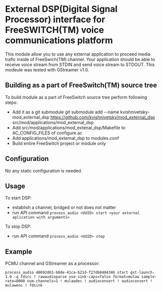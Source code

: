 External DSP(Digital Signal Processor) interface for FreeSWITCH(TM) voice communications platform
===============================
This module allow you to use any external application to proceed media trafic inside of FreeSwich(TM) channel.
Your application should be able to receive voice stream from STDIN and send voice stream to STDOUT.
This modeule was tested with GStreamer v1.0.

Building as a part of FreeSwitch(TM) source tree
--------------------
To build module as a part of FreeSwitch source tree perform following steps:

- Add it as a git submodule git submodule add --name kvishnivetsky-mod_external_dsp https://github.com/kvishnivetsky/mod_external_dsp src/mod/applications/mod_external_dsp
- Add  src/mod/applications/mod_extenal_dsp/Makefile to AC_CONFIG_FILES of configure.ac
- Add applications/mod_external_dsp to modules.conf
- Build entire FreeSwitch project or module only

Configuration
--------------------
No any static configuration is needed.

Usage
--------------------
To start DSP:
- establish a channel, bridged or not does not matter
- run API command ``process_audio <UUID> start <your external aplication with arguments>``

To stop DSP:
- run API command ``process_audio <UUID> stop``

Example
--------------------
PCMU channel and GStreamer as a processor:

``process_audio 48692d63-b8de-41ca-b21d-f27db8484346 start gst-launch-1.0 -q fdsrc ! rawaudioparse use-sink-caps=false format=mulaw sample-rate=8000 num-channels=1 ! mulawdec ! audioconvert ! audioconvert ! mulawenc ! fdsink``
